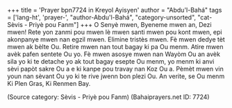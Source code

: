 +++
title = 'Prayer bpn7724 in Kreyol Ayisyen'
author = "Abdu'l-Bahá"
tags = ['lang-ht', 'prayer-', "author-Abdu'l-Bahá", "category-unsorted", "cat-Sèvis - Priyè pou Fanm"]
+++
O Senyè mwen, Byeneme mwen an, Dezi mwen! Rete yon zanmi pou mwen lè mwen santi mwen pou kont mwen, epi akonpanye mwen nan egzil mwen. Elimine tristès mwen. Fè mwen dedye tèt mwen ak bèlte Ou. Retire mwen nan tout bagay ki pa Ou menm. Atire mwen avèk pafen sentete Ou yo. Fè mwen asosye mwen nan Wayòm Ou an avèk sila yo ki te detache yo ak tout bagay esepte Ou menm, yo menm ki anvi sèvi papòt sakre Ou a e ki kanpe pou travay nan Koz Ou a. Pèmèt mwen vin youn nan sèvant Ou yo ki te rive jwenn bon plezi Ou. An verite, se Ou menm Ki Plen Gras, Ki Renmen Bay.

(Source category: Sèvis - Priyè pou Fanm)
(Bahaiprayers.net ID: 7724)
